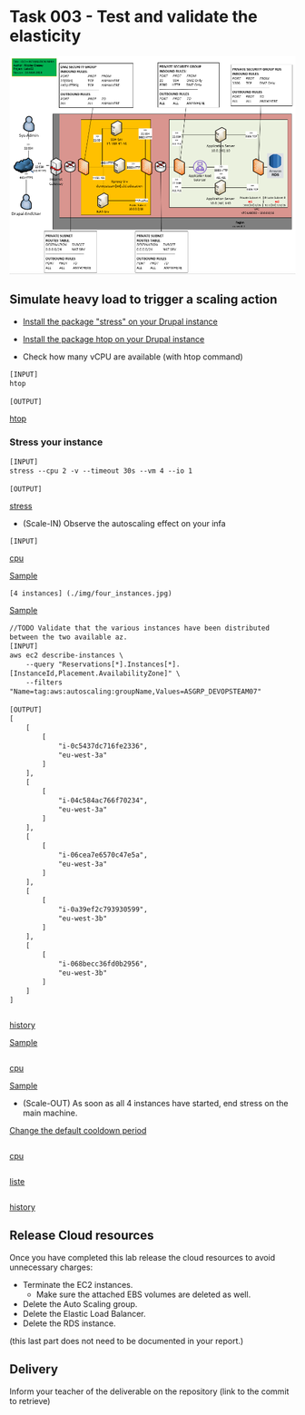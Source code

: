 # Task 003 - Test and validate the elasticity

![Schema](./img/CLD_AWS_INFA.PNG)


## Simulate heavy load to trigger a scaling action

* [Install the package "stress" on your Drupal instance](https://www.geeksforgeeks.org/linux-stress-command-with-examples/)

* [Install the package htop on your Drupal instance](https://www.geeksforgeeks.org/htop-command-in-linux-with-examples/)

* Check how many vCPU are available (with htop command)

```
[INPUT]
htop

[OUTPUT]
```
[htop](./img/htop.jpg)

### Stress your instance

```
[INPUT]
stress --cpu 2 -v --timeout 30s --vm 4 --io 1

[OUTPUT]
```
[stress](./img/stress.jpg)

* (Scale-IN) Observe the autoscaling effect on your infa


```
[INPUT]
```
[cpu](./img/cpu.png)

[Sample](./img/CLD_AWS_CLOUDWATCH_CPU_METRICS.PNG)

```
[4 instances] (./img/four_instances.jpg)
```
[Sample](./img/CLD_AWS_EC2_LIST.PNG)

```
//TODO Validate that the various instances have been distributed between the two available az.
[INPUT]
aws ec2 describe-instances \
    --query "Reservations[*].Instances[*].[InstanceId,Placement.AvailabilityZone]" \
    --filters "Name=tag:aws:autoscaling:groupName,Values=ASGRP_DEVOPSTEAM07"

[OUTPUT]
[
    [
        [
            "i-0c5437dc716fe2336",
            "eu-west-3a"
        ]
    ],
    [
        [
            "i-04c584ac766f70234",
            "eu-west-3a"
        ]
    ],
    [
        [
            "i-06cea7e6570c47e5a",
            "eu-west-3a"
        ]
    ],
    [
        [
            "i-0a39ef2c793930599",
            "eu-west-3b"
        ]
    ],
    [
        [
            "i-068becc36fd0b2956",
            "eu-west-3b"
        ]
    ]
]
```

```

```
[history](./img/history.jpg)

[Sample](./img/CLD_AWS_ASG_ACTIVITY_HISTORY.PNG)

```
```
[cpu](./img/cpu.png)

[Sample](./img/CLD_AWS_CLOUDWATCH_ALARMHIGH_STATS.PNG)


* (Scale-OUT) As soon as all 4 instances have started, end stress on the main machine.

[Change the default cooldown period](https://docs.aws.amazon.com/autoscaling/ec2/userguide/ec2-auto-scaling-scaling-cooldowns.html)

```

```
[cpu](./img/cpu.png)

```
```
[liste](./img/liste_instances.png)

```
```
[history](./img/history.jpg)

## Release Cloud resources

Once you have completed this lab release the cloud resources to avoid
unnecessary charges:

* Terminate the EC2 instances.
    * Make sure the attached EBS volumes are deleted as well.
* Delete the Auto Scaling group.
* Delete the Elastic Load Balancer.
* Delete the RDS instance.

(this last part does not need to be documented in your report.)

## Delivery

Inform your teacher of the deliverable on the repository (link to the commit to retrieve)
